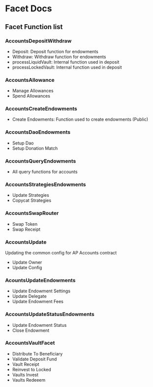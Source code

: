# Facet Docs

## Facet Function list

### AccountsDepositWithdraw

- Deposit: Deposit function for endowments
- Withdraw: Withdraw function for endowments
- processLiquidVault: Internal function used in deposit
- processLockedVault: Internal function used in deposit

### AccountsAllowance

- Manage Allowances
- Spend Allowances

### AccountsCreateEndowments

- Create Endowments: Function used to create endowments (Public)

### AccountsDaoEndowments

- Setup Dao
- Setup Donation Match

### AccountsQueryEndowments

- All query functions for accounts

### AccountsStrategiesEndowments

- Update Strategies
- Copycat Strategies

### AccountsSwapRouter

- Swap Token
- Swap Receipt

### AccountsUpdate

Updating the common config for AP Accounts contract

- Update Owner 
- Update Config

### AcountsUpdateEndowments

- Update Endowment Settings
- Update Delegate
- Update Endowment Fees

### AccountsUpdateStatusEndowments

- Update Endowment Status
- Close Endowment

### AccountsVaultFacet

- Distribute To Beneficiary
- Validate Deposit Fund
- Vault Receipt
- Reinvest to Locked
- Vaults Invest
- Vaults Redeeem
